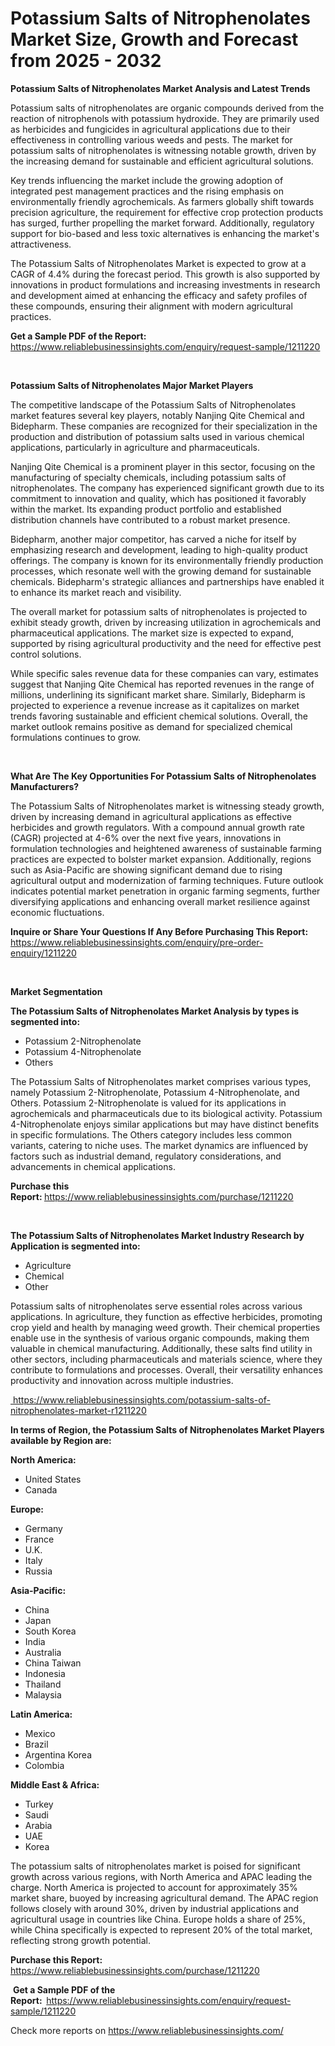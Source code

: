 <p><h1>Potassium Salts of Nitrophenolates Market Size, Growth and Forecast from 2025 - 2032</h1></p><p><strong>Potassium Salts of Nitrophenolates Market Analysis and Latest Trends</strong></p>
<p><p>Potassium salts of nitrophenolates are organic compounds derived from the reaction of nitrophenols with potassium hydroxide. They are primarily used as herbicides and fungicides in agricultural applications due to their effectiveness in controlling various weeds and pests. The market for potassium salts of nitrophenolates is witnessing notable growth, driven by the increasing demand for sustainable and efficient agricultural solutions.</p><p>Key trends influencing the market include the growing adoption of integrated pest management practices and the rising emphasis on environmentally friendly agrochemicals. As farmers globally shift towards precision agriculture, the requirement for effective crop protection products has surged, further propelling the market forward. Additionally, regulatory support for bio-based and less toxic alternatives is enhancing the market's attractiveness. </p><p>The Potassium Salts of Nitrophenolates Market is expected to grow at a CAGR of 4.4% during the forecast period. This growth is also supported by innovations in product formulations and increasing investments in research and development aimed at enhancing the efficacy and safety profiles of these compounds, ensuring their alignment with modern agricultural practices.</p></p>
<p><strong>Get a Sample PDF of the Report:&nbsp;</strong> <a href="https://www.reliablebusinessinsights.com/enquiry/request-sample/1211220?utm_campaign=3262&utm_medium=2&utm_source=Github&utm_content=ia&utm_term=24032025&utm_id=potassium-salts-of-nitrophenolates">https://www.reliablebusinessinsights.com/enquiry/request-sample/1211220</a></p>
<p>&nbsp;</p>
<p><strong>Potassium Salts of Nitrophenolates Major Market Players</strong></p>
<p><p>The competitive landscape of the Potassium Salts of Nitrophenolates market features several key players, notably Nanjing Qite Chemical and Bidepharm. These companies are recognized for their specialization in the production and distribution of potassium salts used in various chemical applications, particularly in agriculture and pharmaceuticals.</p><p>Nanjing Qite Chemical is a prominent player in this sector, focusing on the manufacturing of specialty chemicals, including potassium salts of nitrophenolates. The company has experienced significant growth due to its commitment to innovation and quality, which has positioned it favorably within the market. Its expanding product portfolio and established distribution channels have contributed to a robust market presence.</p><p>Bidepharm, another major competitor, has carved a niche for itself by emphasizing research and development, leading to high-quality product offerings. The company is known for its environmentally friendly production processes, which resonate well with the growing demand for sustainable chemicals. Bidepharm's strategic alliances and partnerships have enabled it to enhance its market reach and visibility.</p><p>The overall market for potassium salts of nitrophenolates is projected to exhibit steady growth, driven by increasing utilization in agrochemicals and pharmaceutical applications. The market size is expected to expand, supported by rising agricultural productivity and the need for effective pest control solutions.</p><p>While specific sales revenue data for these companies can vary, estimates suggest that Nanjing Qite Chemical has reported revenues in the range of millions, underlining its significant market share. Similarly, Bidepharm is projected to experience a revenue increase as it capitalizes on market trends favoring sustainable and efficient chemical solutions. Overall, the market outlook remains positive as demand for specialized chemical formulations continues to grow.</p></p>
<p>&nbsp;</p>
<p><strong>What Are The Key Opportunities For Potassium Salts of Nitrophenolates Manufacturers?</strong></p>
<p><p>The Potassium Salts of Nitrophenolates market is witnessing steady growth, driven by increasing demand in agricultural applications as effective herbicides and growth regulators. With a compound annual growth rate (CAGR) projected at 4-6% over the next five years, innovations in formulation technologies and heightened awareness of sustainable farming practices are expected to bolster market expansion. Additionally, regions such as Asia-Pacific are showing significant demand due to rising agricultural output and modernization of farming techniques. Future outlook indicates potential market penetration in organic farming segments, further diversifying applications and enhancing overall market resilience against economic fluctuations.</p></p>
<p><strong>Inquire or Share Your Questions If Any Before Purchasing This Report:</strong> <a href="https://www.reliablebusinessinsights.com/enquiry/pre-order-enquiry/1211220?utm_campaign=3262&utm_medium=2&utm_source=Github&utm_content=ia&utm_term=24032025&utm_id=potassium-salts-of-nitrophenolates">https://www.reliablebusinessinsights.com/enquiry/pre-order-enquiry/1211220</a></p>
<p>&nbsp;</p>
<p><strong>Market Segmentation</strong></p>
<p><strong>The Potassium Salts of Nitrophenolates Market Analysis by types is segmented into:</strong></p>
<p><ul><li>Potassium 2-Nitrophenolate</li><li>Potassium 4-Nitrophenolate</li><li>Others</li></ul></p>
<p><p>The Potassium Salts of Nitrophenolates market comprises various types, namely Potassium 2-Nitrophenolate, Potassium 4-Nitrophenolate, and Others. Potassium 2-Nitrophenolate is valued for its applications in agrochemicals and pharmaceuticals due to its biological activity. Potassium 4-Nitrophenolate enjoys similar applications but may have distinct benefits in specific formulations. The Others category includes less common variants, catering to niche uses. The market dynamics are influenced by factors such as industrial demand, regulatory considerations, and advancements in chemical applications.</p></p>
<p><strong>Purchase this Report:&nbsp;</strong><a href="https://www.reliablebusinessinsights.com/purchase/1211220?utm_campaign=3262&utm_medium=2&utm_source=Github&utm_content=ia&utm_term=24032025&utm_id=potassium-salts-of-nitrophenolates">https://www.reliablebusinessinsights.com/purchase/1211220</a></p>
<p>&nbsp;</p>
<p><strong>The Potassium Salts of Nitrophenolates Market Industry Research by Application is segmented into:</strong></p>
<p><ul><li>Agriculture</li><li>Chemical</li><li>Other</li></ul></p>
<p><p>Potassium salts of nitrophenolates serve essential roles across various applications. In agriculture, they function as effective herbicides, promoting crop yield and health by managing weed growth. Their chemical properties enable use in the synthesis of various organic compounds, making them valuable in chemical manufacturing. Additionally, these salts find utility in other sectors, including pharmaceuticals and materials science, where they contribute to formulations and processes. Overall, their versatility enhances productivity and innovation across multiple industries.</p></p>
<p><a href="https://www.reliablebusinessinsights.com/potassium-salts-of-nitrophenolates-market-r1211220?utm_campaign=3262&utm_medium=2&utm_source=Github&utm_content=ia&utm_term=24032025&utm_id=potassium-salts-of-nitrophenolates">&nbsp;https://www.reliablebusinessinsights.com/potassium-salts-of-nitrophenolates-market-r1211220</a></p>
<p><strong>In terms of Region, the Potassium Salts of Nitrophenolates Market Players available by Region are:</strong></p>
<p>
    <p> <strong> North America: </strong>
        <ul>
            <li>United States</li>
            <li>Canada</li>
        </ul>
        </p> 
    <p> <strong> Europe: </strong>
        <ul>
            <li>Germany</li>
            <li>France</li>
            <li>U.K.</li>
            <li>Italy</li>
            <li>Russia</li>
        </ul>
        </p> 
    <p> <strong> Asia-Pacific: </strong>
        <ul>
            <li>China</li>
            <li>Japan</li>
            <li>South Korea</li>
            <li>India</li>
            <li>Australia</li>
            <li>China Taiwan</li>
            <li>Indonesia</li>
            <li>Thailand</li>
            <li>Malaysia</li>
        </ul>
        </p> 
    <p> <strong> Latin America: </strong>
        <ul>
            <li>Mexico</li>
            <li>Brazil</li>
            <li>Argentina Korea</li>
            <li>Colombia</li>
        </ul>
        </p> 
    <p> <strong> Middle East & Africa: </strong>
        <ul>
            <li>Turkey</li>
            <li>Saudi</li>
            <li>Arabia</li>
            <li>UAE</li>
            <li>Korea</li>
        </ul>
    </p>
    </p>
<p><p>The potassium salts of nitrophenolates market is poised for significant growth across various regions, with North America and APAC leading the charge. North America is projected to account for approximately 35% market share, buoyed by increasing agricultural demand. The APAC region follows closely with around 30%, driven by industrial applications and agricultural usage in countries like China. Europe holds a share of 25%, while China specifically is expected to represent 20% of the total market, reflecting strong growth potential.</p></p>
<p><strong>Purchase this Report: </strong><a href="https://www.reliablebusinessinsights.com/purchase/1211220?utm_campaign=3262&utm_medium=2&utm_source=Github&utm_content=ia&utm_term=24032025&utm_id=potassium-salts-of-nitrophenolates">https://www.reliablebusinessinsights.com/purchase/1211220</a></p>
<p>&nbsp;<strong>Get a Sample PDF of the Report:&nbsp;&nbsp;</strong><a href="https://www.reliablebusinessinsights.com/enquiry/request-sample/1211220?utm_campaign=3262&utm_medium=2&utm_source=Github&utm_content=ia&utm_term=24032025&utm_id=potassium-salts-of-nitrophenolates">https://www.reliablebusinessinsights.com/enquiry/request-sample/1211220</a></p>
<p><strong></strong></p>
<p>Check more reports on <a href="https://www.reliablebusinessinsights.com/?utm_campaign=3262&utm_medium=2&utm_source=Github&utm_content=ia&utm_term=24032025&utm_id=potassium-salts-of-nitrophenolates">https://www.reliablebusinessinsights.com/</a></p>